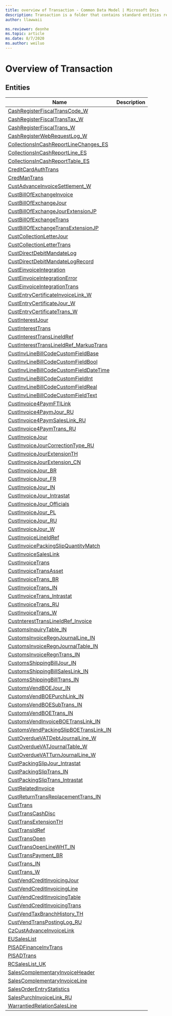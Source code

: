 ```yaml
---
title: overview of Transaction - Common Data Model | Microsoft Docs
description: Transaction is a folder that contains standard entities related to the Common Data Model.
author: llawwaii

ms.reviewer: deonhe
ms.topic: article
ms.date: 8/7/2020
ms.author: weiluo
---
```


# Overview of Transaction


## Entities

|Name|Description|
|---|---|
|[CashRegisterFiscalTransCode_W](CashRegisterFiscalTransCode_W.md)||
|[CashRegisterFiscalTransTax_W](CashRegisterFiscalTransTax_W.md)||
|[CashRegisterFiscalTrans_W](CashRegisterFiscalTrans_W.md)||
|[CashRegisterWebRequestLog_W](CashRegisterWebRequestLog_W.md)||
|[CollectionsInCashReportLineChanges_ES](CollectionsInCashReportLineChanges_ES.md)||
|[CollectionsInCashReportLine_ES](CollectionsInCashReportLine_ES.md)||
|[CollectionsInCashReportTable_ES](CollectionsInCashReportTable_ES.md)||
|[CreditCardAuthTrans](CreditCardAuthTrans.md)||
|[CredManTrans](CredManTrans.md)||
|[CustAdvanceInvoiceSettlement_W](CustAdvanceInvoiceSettlement_W.md)||
|[CustBillOfExchangeInvoice](CustBillOfExchangeInvoice.md)||
|[CustBillOfExchangeJour](CustBillOfExchangeJour.md)||
|[CustBillOfExchangeJourExtensionJP](CustBillOfExchangeJourExtensionJP.md)||
|[CustBillOfExchangeTrans](CustBillOfExchangeTrans.md)||
|[CustBillOfExchangeTransExtensionJP](CustBillOfExchangeTransExtensionJP.md)||
|[CustCollectionLetterJour](CustCollectionLetterJour.md)||
|[CustCollectionLetterTrans](CustCollectionLetterTrans.md)||
|[CustDirectDebitMandateLog](CustDirectDebitMandateLog.md)||
|[CustDirectDebitMandateLogRecord](CustDirectDebitMandateLogRecord.md)||
|[CustEinvoiceIntegration](CustEinvoiceIntegration.md)||
|[CustEinvoiceIntegrationError](CustEinvoiceIntegrationError.md)||
|[CustEinvoiceIntegrationTrans](CustEinvoiceIntegrationTrans.md)||
|[CustEntryCertificateInvoiceLink_W](CustEntryCertificateInvoiceLink_W.md)||
|[CustEntryCertificateJour_W](CustEntryCertificateJour_W.md)||
|[CustEntryCertificateTrans_W](CustEntryCertificateTrans_W.md)||
|[CustInterestJour](CustInterestJour.md)||
|[CustInterestTrans](CustInterestTrans.md)||
|[CustInterestTransLineIdRef](CustInterestTransLineIdRef.md)||
|[CustInterestTransLineIdRef_MarkupTrans](CustInterestTransLineIdRef_MarkupTrans.md)||
|[CustInvLineBillCodeCustomFieldBase](CustInvLineBillCodeCustomFieldBase.md)||
|[CustInvLineBillCodeCustomFieldBool](CustInvLineBillCodeCustomFieldBool.md)||
|[CustInvLineBillCodeCustomFieldDateTime](CustInvLineBillCodeCustomFieldDateTime.md)||
|[CustInvLineBillCodeCustomFieldInt](CustInvLineBillCodeCustomFieldInt.md)||
|[CustInvLineBillCodeCustomFieldReal](CustInvLineBillCodeCustomFieldReal.md)||
|[CustInvLineBillCodeCustomFieldText](CustInvLineBillCodeCustomFieldText.md)||
|[CustInvoice4PaymFTILink](CustInvoice4PaymFTILink.md)||
|[CustInvoice4PaymJour_RU](CustInvoice4PaymJour_RU.md)||
|[CustInvoice4PaymSalesLink_RU](CustInvoice4PaymSalesLink_RU.md)||
|[CustInvoice4PaymTrans_RU](CustInvoice4PaymTrans_RU.md)||
|[CustInvoiceJour](CustInvoiceJour.md)||
|[CustInvoiceJourCorrectionType_RU](CustInvoiceJourCorrectionType_RU.md)||
|[CustInvoiceJourExtensionTH](CustInvoiceJourExtensionTH.md)||
|[CustInvoiceJourExtension_CN](CustInvoiceJourExtension_CN.md)||
|[CustInvoiceJour_BR](CustInvoiceJour_BR.md)||
|[CustInvoiceJour_FR](CustInvoiceJour_FR.md)||
|[CustInvoiceJour_IN](CustInvoiceJour_IN.md)||
|[CustInvoiceJour_Intrastat](CustInvoiceJour_Intrastat.md)||
|[CustInvoiceJour_Officials](CustInvoiceJour_Officials.md)||
|[CustInvoiceJour_PL](CustInvoiceJour_PL.md)||
|[CustInvoiceJour_RU](CustInvoiceJour_RU.md)||
|[CustInvoiceJour_W](CustInvoiceJour_W.md)||
|[CustInvoiceLineIdRef](CustInvoiceLineIdRef.md)||
|[CustInvoicePackingSlipQuantityMatch](CustInvoicePackingSlipQuantityMatch.md)||
|[CustInvoiceSalesLink](CustInvoiceSalesLink.md)||
|[CustInvoiceTrans](CustInvoiceTrans.md)||
|[CustInvoiceTransAsset](CustInvoiceTransAsset.md)||
|[CustInvoiceTrans_BR](CustInvoiceTrans_BR.md)||
|[CustInvoiceTrans_IN](CustInvoiceTrans_IN.md)||
|[CustInvoiceTrans_Intrastat](CustInvoiceTrans_Intrastat.md)||
|[CustInvoiceTrans_RU](CustInvoiceTrans_RU.md)||
|[CustInvoiceTrans_W](CustInvoiceTrans_W.md)||
|[CustnterestTransLineIdRef_Invoice](CustnterestTransLineIdRef_Invoice.md)||
|[CustomsInquiryTable_IN](CustomsInquiryTable_IN.md)||
|[CustomsInvoiceRegnJournalLine_IN](CustomsInvoiceRegnJournalLine_IN.md)||
|[CustomsInvoiceRegnJournalTable_IN](CustomsInvoiceRegnJournalTable_IN.md)||
|[CustomsInvoiceRegnTrans_IN](CustomsInvoiceRegnTrans_IN.md)||
|[CustomsShippingBillJour_IN](CustomsShippingBillJour_IN.md)||
|[CustomsShippingBillSalesLink_IN](CustomsShippingBillSalesLink_IN.md)||
|[CustomsShippingBillTrans_IN](CustomsShippingBillTrans_IN.md)||
|[CustomsVendBOEJour_IN](CustomsVendBOEJour_IN.md)||
|[CustomsVendBOEPurchLink_IN](CustomsVendBOEPurchLink_IN.md)||
|[CustomsVendBOESubTrans_IN](CustomsVendBOESubTrans_IN.md)||
|[CustomsVendBOETrans_IN](CustomsVendBOETrans_IN.md)||
|[CustomsVendInvoiceBOETransLink_IN](CustomsVendInvoiceBOETransLink_IN.md)||
|[CustomsVendPackingSlipBOETransLink_IN](CustomsVendPackingSlipBOETransLink_IN.md)||
|[CustOverdueVATDebtJournalLine_W](CustOverdueVATDebtJournalLine_W.md)||
|[CustOverdueVATJournalTable_W](CustOverdueVATJournalTable_W.md)||
|[CustOverdueVATTurnJournalLine_W](CustOverdueVATTurnJournalLine_W.md)||
|[CustPackingSlipJour_Intrastat](CustPackingSlipJour_Intrastat.md)||
|[CustPackingSlipTrans_IN](CustPackingSlipTrans_IN.md)||
|[CustPackingSlipTrans_Intrastat](CustPackingSlipTrans_Intrastat.md)||
|[CustRelatedInvoice](CustRelatedInvoice.md)||
|[CustReturnTransReplacementTrans_IN](CustReturnTransReplacementTrans_IN.md)||
|[CustTrans](CustTrans.md)||
|[CustTransCashDisc](CustTransCashDisc.md)||
|[CustTransExtensionTH](CustTransExtensionTH.md)||
|[CustTransIdRef](CustTransIdRef.md)||
|[CustTransOpen](CustTransOpen.md)||
|[CustTransOpenLineWHT_IN](CustTransOpenLineWHT_IN.md)||
|[CustTransPayment_BR](CustTransPayment_BR.md)||
|[CustTrans_IN](CustTrans_IN.md)||
|[CustTrans_W](CustTrans_W.md)||
|[CustVendCreditInvoicingJour](CustVendCreditInvoicingJour.md)||
|[CustVendCreditInvoicingLine](CustVendCreditInvoicingLine.md)||
|[CustVendCreditInvoicingTable](CustVendCreditInvoicingTable.md)||
|[CustVendCreditInvoicingTrans](CustVendCreditInvoicingTrans.md)||
|[CustVendTaxBranchHistory_TH](CustVendTaxBranchHistory_TH.md)||
|[CustVendTransPostingLog_RU](CustVendTransPostingLog_RU.md)||
|[CzCustAdvanceInvoiceLink](CzCustAdvanceInvoiceLink.md)||
|[EUSalesList](EUSalesList.md)||
|[PlSADFinanceInvTrans](PlSADFinanceInvTrans.md)||
|[PlSADTrans](PlSADTrans.md)||
|[RCSalesList_UK](RCSalesList_UK.md)||
|[SalesComplementaryInvoiceHeader](SalesComplementaryInvoiceHeader.md)||
|[SalesComplementaryInvoiceLine](SalesComplementaryInvoiceLine.md)||
|[SalesOrderEntryStatistics](SalesOrderEntryStatistics.md)||
|[SalesPurchInvoiceLink_RU](SalesPurchInvoiceLink_RU.md)||
|[WarrantiedRelationSalesLine](WarrantiedRelationSalesLine.md)||
